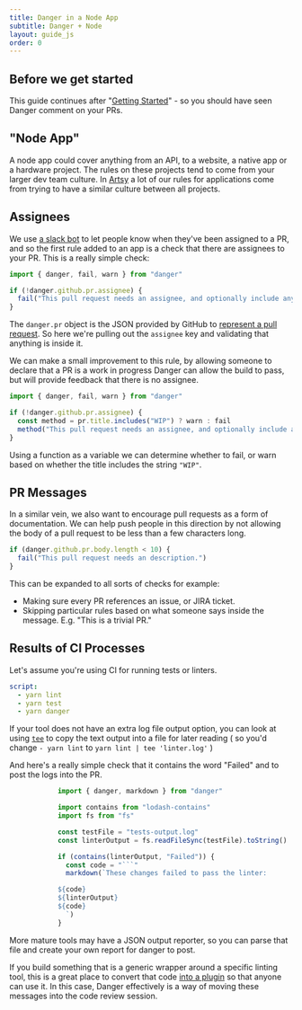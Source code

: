 ```yaml
---
title: Danger in a Node App
subtitle: Danger + Node
layout: guide_js
order: 0
---
```


## Before we get started

This guide continues after "[Getting Started][started]" - so you should have seen Danger comment on your PRs.

## "Node App"

A node app could cover anything from an API, to a website, a native app or a hardware project. The rules on these projects tend to come from your larger dev team culture. In [Artsy][] a lot of our rules for applications come from trying to have a similar culture between all projects.

## Assignees

We use [a slack bot][no-slacking] to let people know when they've been assigned to a PR, and so the first rule added to an app is a check that there are assignees to your PR. This is a really simple check:

```js
import { danger, fail, warn } from "danger"

if (!danger.github.pr.assignee) {
  fail("This pull request needs an assignee, and optionally include any reviewers.")
}
```

The `danger.pr` object is the JSON provided by GitHub to [represent a pull request][pr]. So here we're pulling out the `assignee` key and validating that anything is inside it.

We can make a small improvement to this rule, by allowing someone to declare that a PR is a work in progress Danger can allow the build to pass, but will provide feedback that there is no assignee.

```js
import { danger, fail, warn } from "danger"

if (!danger.github.pr.assignee) {
  const method = pr.title.includes("WIP") ? warn : fail
  method("This pull request needs an assignee, and optionally include any reviewers.")
}
```

Using a function as a variable we can determine whether to fail, or warn based on whether the title includes the string `"WIP"`.

## PR Messages

In a similar vein, we also want to encourage pull requests as a form of documentation. We can help push people in this direction by not allowing the body of a pull request to be less than a few characters long.

```js
if (danger.github.pr.body.length < 10) {
  fail("This pull request needs an description.")
}
```

This can be expanded to all sorts of checks for example:

-   Making sure every PR references an issue, or JIRA ticket.
-   Skipping particular rules based on what someone says inside the message. E.g. "This is a trivial PR."

## Results of CI Processes

Let's assume you're using CI for running tests or linters.

```yaml
script:
  - yarn lint
  - yarn test
  - yarn danger
```

If your tool does not have an extra log file output option, you can look at using [`tee`][tee] to copy the text output into a file for later reading ( so you'd change `- yarn lint` to `yarn lint | tee 'linter.log'` )

And here's a really simple check that it contains the word "Failed" and to post the logs into the PR.

````js
            import { danger, markdown } from "danger"

            import contains from "lodash-contains"
            import fs from "fs"

            const testFile = "tests-output.log"
            const linterOutput = fs.readFileSync(testFile).toString()

            if (contains(linterOutput, "Failed")) {
              const code = "```"
              markdown(`These changes failed to pass the linter:

            ${code}
            ${linterOutput}
            ${code}
              `)
            }
````

More mature tools may have a JSON output reporter, so you can parse that file and create your own report for danger to post.

If you build something that is a generic wrapper around a specific linting tool, this is a great place to convert that code [into a plugin][plugin] so that anyone can use it. In this case, Danger effectively is a way of moving these messages into the code review session.

[started]: /js/guides/getting_started.html

[artsy]: http://artsy.github.io

[no-slacking]: https://github.com/alloy/no-slacking-on-pull-requests-bot

[pr]: https://developer.github.com/v3/pulls/#get-a-single-pull-request

[tee]: http://linux.101hacks.com/unix/tee-command-examples/

[plugin]: /js/usage/extending-danger.html
